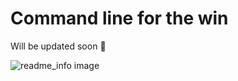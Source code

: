 # Command line for the win
Will be updated soon :construction:

![readme_info image]("readme_info.png")
